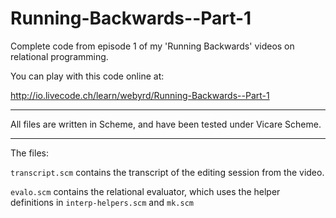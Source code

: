 Running-Backwards--Part-1
========================================

Complete code from episode 1 of my 'Running Backwards' videos on
relational programming.

You can play with this code online at:

http://io.livecode.ch/learn/webyrd/Running-Backwards--Part-1

----------------------------------------

All files are written in Scheme, and have been tested under Vicare Scheme.

----------------------------------------

The files:

``transcript.scm`` contains the transcript of the editing session from
the video.

``evalo.scm`` contains the relational evaluator, which uses the helper
definitions in ``interp-helpers.scm`` and ``mk.scm``
